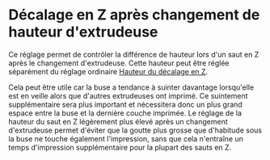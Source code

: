 Décalage en Z après changement de hauteur d'extrudeuse
===

Ce réglage permet de contrôler la différence de hauteur lors d'un saut en Z après le changement d'extrudeuse. Cette hauteur peut être réglée séparément du réglage ordinaire [Hauteur du décalage en Z](./retraction_hop.md).

Cela peut être utile car la buse a tendance à suinter davantage lorsqu'elle est en veille alors que d'autres extrudeuses ont imprimé. Ce suintement supplémentaire sera plus important et nécessitera donc un plus grand espace entre la buse et la dernière couche imprimée. Le réglage de la hauteur du saut en Z légèrement plus élevé après un changement d'extrudeuse permet d'éviter que la goutte plus grosse que d'habitude sous la buse ne touche également l'impression, sans que cela n'entraîne un temps d'impression supplémentaire pour la plupart des sauts en Z.
